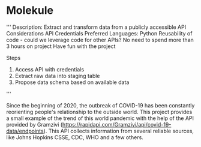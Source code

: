 # Molekule

'''
Description: Extract and transform data from a publicly accessible API
Considerations
API Credentials
Preferred Languages: Python
Reusability of code - could we leverage code for other APIs?
No need to spend more than 3 hours on project
Have fun with the project

Steps
1. Access API with credentials
2. Extract raw data into staging table
3. Propose data schema based on available data

'''

Since the beginning of 2020, the outbreak of COVID-19 has been constantly reorienting people's relationship to the outside world. This project provides a small example of the trend of this world pandemic with the help of the API provided by Gramzivi (https://rapidapi.com/Gramzivi/api/covid-19-data/endpoints). This API collects information from several reliable sources, like Johns Hopkins CSSE, CDC, WHO and a few others. 






